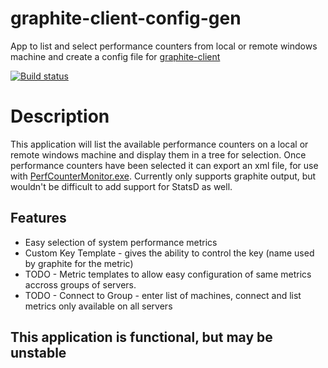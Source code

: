 # graphite-client-config-gen
App to list and select performance counters from local or remote windows machine and create a config file for [graphite-client](https://github.com/peschuster/graphite-client)

[![Build status](https://ci.appveyor.com/api/projects/status/v3yxa5ycmahrdi71/branch/master?svg=true)](https://ci.appveyor.com/project/leinad13/graphite-client-config-gen/branch/master)

# Description
This application will list the available performance counters on a local or remote windows machine and display them in a tree for selection. Once performance counters have been selected it can export an xml file, for use with [PerfCounterMonitor.exe](https://github.com/peschuster/graphite-client/wiki/System-Metrics).
Currently only supports graphite output, but wouldn't be difficult to add support for StatsD as well.

## Features
* Easy selection of system performance metrics
* Custom Key Template - gives the ability to control the key (name used by graphite for the metric)
* TODO - Metric templates to allow easy configuration of same metrics accross groups of servers.
* TODO - Connect to Group - enter list of machines, connect and list metrics only available on all servers

## This application is functional, but may be unstable
